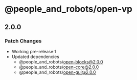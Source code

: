 # @people_and_robots/open-vp

## 2.0.0

### Patch Changes

- Working pre-release 1
- Updated dependencies
  - @people_and_robots/open-blocks@2.0.0
  - @people_and_robots/open-core@2.0.0
  - @people_and_robots/open-gui@2.0.0
